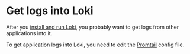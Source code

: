 # Get logs into Loki

After you [install and run Loki](../installation/local.md), you probably want to get logs from other applications into it.

To get application logs into Loki, you need to edit the [Promtail](../clients/promtail/README.md) config file.